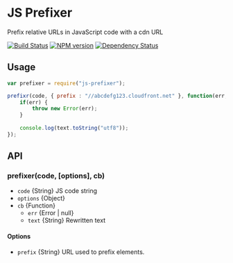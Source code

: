 JS Prefixer
==========

Prefix relative URLs in JavaScript code with a cdn URL

[![Build Status](https://travis-ci.org/tivac/node-js-prefixer.png?branch=master)](https://travis-ci.org/tivac/node-js-prefixer)
[![NPM version](https://badge.fury.io/js/js-prefixer.png)](http://badge.fury.io/js/js-prefixer)
[![Dependency Status](https://gemnasium.com/tivac/node-js-prefixer.png)](https://gemnasium.com/tivac/node-js-prefixer)

## Usage ##

```javascript
var prefixer = require("js-prefixer");

prefixr(code, { prefix : "//abcdefg123.cloudfront.net" }, function(err, text) {
    if(err) {
        throw new Error(err);
    }
    
    console.log(text.toString("utf8"));
});
```

## API ##

### prefixer(code, [options], cb)

* `code` {String} JS code string
* `options` {Object}
* `cb` {Function}
  * `err` {Error | null}
  * `text` {String} Rewritten text

#### Options

* `prefix` {String} URL used to prefix elements.
